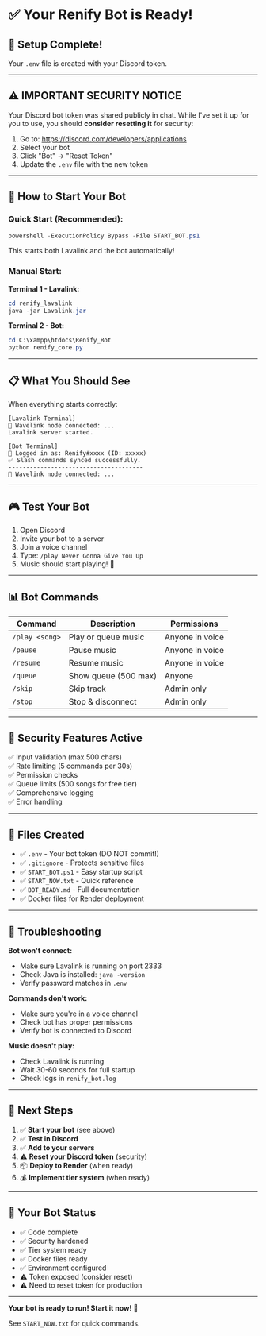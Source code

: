 # ✅ Your Renify Bot is Ready!

## 🎉 Setup Complete!

Your `.env` file is created with your Discord token.

---

## ⚠️ IMPORTANT SECURITY NOTICE

Your Discord bot token was shared publicly in chat. While I've set it up for you to use, you should **consider resetting it** for security:

1. Go to: https://discord.com/developers/applications
2. Select your bot
3. Click "Bot" → "Reset Token"
4. Update the `.env` file with the new token

---

## 🚀 How to Start Your Bot

### Quick Start (Recommended):

```powershell
powershell -ExecutionPolicy Bypass -File START_BOT.ps1
```

This starts both Lavalink and the bot automatically!

### Manual Start:

**Terminal 1 - Lavalink:**
```powershell
cd renify_lavalink
java -jar Lavalink.jar
```

**Terminal 2 - Bot:**
```powershell
cd C:\xampp\htdocs\Renify_Bot
python renify_core.py
```

---

## 📋 What You Should See

When everything starts correctly:

```
[Lavalink Terminal]
🎵 Wavelink node connected: ...
Lavalink server started.

[Bot Terminal]
🤖 Logged in as: Renify#xxxx (ID: xxxxx)
✅ Slash commands synced successfully.
--------------------------------------
🎵 Wavelink node connected: ...
```

---

## 🎮 Test Your Bot

1. Open Discord
2. Invite your bot to a server
3. Join a voice channel
4. Type: `/play Never Gonna Give You Up`
5. Music should start playing! 🎵

---

## 📊 Bot Commands

| Command | Description | Permissions |
|---------|-------------|-------------|
| `/play <song>` | Play or queue music | Anyone in voice |
| `/pause` | Pause music | Anyone in voice |
| `/resume` | Resume music | Anyone in voice |
| `/queue` | Show queue (500 max) | Anyone |
| `/skip` | Skip track | Admin only |
| `/stop` | Stop & disconnect | Admin only |

---

## 🔐 Security Features Active

✅ Input validation (max 500 chars)  
✅ Rate limiting (5 commands per 30s)  
✅ Permission checks  
✅ Queue limits (500 songs for free tier)  
✅ Comprehensive logging  
✅ Error handling  

---

## 📝 Files Created

- ✅ `.env` - Your bot token (DO NOT commit!)
- ✅ `.gitignore` - Protects sensitive files
- ✅ `START_BOT.ps1` - Easy startup script
- ✅ `START_NOW.txt` - Quick reference
- ✅ `BOT_READY.md` - Full documentation
- ✅ Docker files for Render deployment

---

## 🐛 Troubleshooting

**Bot won't connect:**
- Make sure Lavalink is running on port 2333
- Check Java is installed: `java -version`
- Verify password matches in `.env`

**Commands don't work:**
- Make sure you're in a voice channel
- Check bot has proper permissions
- Verify bot is connected to Discord

**Music doesn't play:**
- Check Lavalink is running
- Wait 30-60 seconds for full startup
- Check logs in `renify_bot.log`

---

## 📁 Next Steps

1. ✅ **Start your bot** (see above)
2. ✅ **Test in Discord**
3. ✅ **Add to your servers**
4. ⚠️ **Reset your Discord token** (security)
5. 📦 **Deploy to Render** (when ready)
6. 💰 **Implement tier system** (when ready)

---

## 🎯 Your Bot Status

- ✅ Code complete
- ✅ Security hardened
- ✅ Tier system ready
- ✅ Docker files ready
- ✅ Environment configured
- ⚠️ Token exposed (consider reset)
- ⚠️ Need to reset token for production

---

**Your bot is ready to run! Start it now! 🚀**

See `START_NOW.txt` for quick commands.

